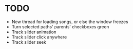 # TODO
* New thread for loading songs, or else the window freezes
* Turn selected paths' parents' checkboxes green
* Track slider animation
* Track slider click anywhere
* Track slider seek

